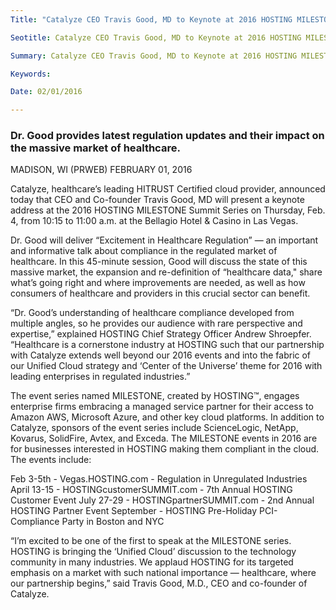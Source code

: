 ```yaml
---
Title: "Catalyze CEO Travis Good, MD to Keynote at 2016 HOSTING MILESTONE"

Seotitle: Catalyze CEO Travis Good, MD to Keynote at 2016 HOSTING MILESTONE

Summary: Catalyze CEO Travis Good, MD to Keynote at 2016 HOSTING MILESTONE

Keywords: 

Date: 02/01/2016

---
```

### Dr. Good provides latest regulation updates and their impact on the massive market of healthcare.

MADISON, WI (PRWEB) FEBRUARY 01, 2016

Catalyze, healthcare’s leading HITRUST Certified cloud provider, announced today that CEO and Co-founder Travis Good, MD will present a keynote address at the 2016 HOSTING MILESTONE Summit Series on Thursday, Feb. 4, from 10:15 to 11:00 a.m. at the Bellagio Hotel & Casino in Las Vegas.

Dr. Good will deliver “Excitement in Healthcare Regulation” — an important and informative talk about compliance in the regulated market of healthcare. In this 45-minute session, Good will discuss the state of this massive market, the expansion and re-definition of “healthcare data," share what’s going right and where improvements are needed, as well as how consumers of healthcare and providers in this crucial sector can benefit.

“Dr. Good’s understanding of healthcare compliance developed from multiple angles, so he provides our audience with rare perspective and expertise,” explained HOSTING Chief Strategy Officer Andrew Shroepfer. “Healthcare is a cornerstone industry at HOSTING such that our partnership with Catalyze extends well beyond our 2016 events and into the fabric of our Unified Cloud strategy and ‘Center of the Universe’ theme for 2016 with leading enterprises in regulated industries.”

The event series named MILESTONE, created by HOSTING™, engages enterprise firms embracing a managed service partner for their access to Amazon AWS, Microsoft Azure, and other key cloud platforms. In addition to Catalyze, sponsors of the event series include ScienceLogic, NetApp, Kovarus, SolidFire, Avtex, and Exceda. The MILESTONE events in 2016 are for businesses interested in HOSTING making them compliant in the cloud. The events include:

Feb 3-5th - Vegas.HOSTING.com - Regulation in Unregulated Industries 
April 13-15 - HOSTINGcustomerSUMMIT.com - 7th Annual HOSTING Customer Event 
July 27-29 - HOSTINGpartnerSUMMIT.com - 2nd Annual HOSTING Partner Event 
September - HOSTING Pre-Holiday PCI-Compliance Party in Boston and NYC

“I’m excited to be one of the first to speak at the MILESTONE series. HOSTING is bringing the ‘Unified Cloud’ discussion to the technology community in many industries. We applaud HOSTING for its targeted emphasis on a market with such national importance — healthcare, where our partnership begins,” said Travis Good, M.D., CEO and co-founder of Catalyze.